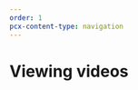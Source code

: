 ```yaml
---
order: 1
pcx-content-type: navigation
---
```


# Viewing videos

<DirectoryListing path="/viewing-videos" />
